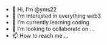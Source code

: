 - 👋 Hi, I’m @yms22
- 👀 I’m interested in everything web3
- 🌱 I’m currently learning coding
- 💞️ I’m looking to collaborate on ...
- 📫 How to reach me ...

<!---
yms22/yms22 is a ✨ special ✨ repository because its `README.md` (this file) appears on your GitHub profile.
You can click the Preview link to take a look at your changes.
--->
